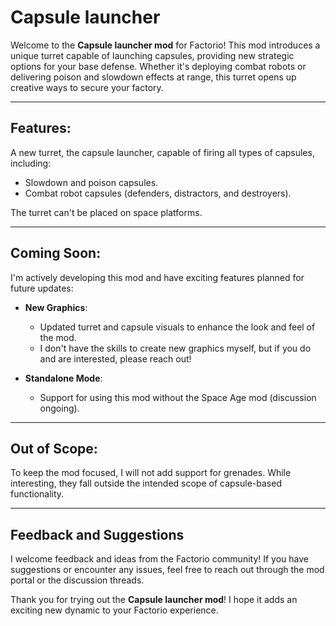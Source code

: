 # Capsule launcher

Welcome to the **Capsule launcher mod** for Factorio! This mod introduces a unique turret capable of launching capsules, providing new strategic options for your base defense. Whether it's deploying combat robots or delivering poison and slowdown effects at range, this turret opens up creative ways to secure your factory.

---

## Features:

A new turret, the capsule launcher, capable of firing all types of capsules, including:

  - Slowdown and poison capsules.
  - Combat robot capsules (defenders, distractors, and destroyers).

The turret can't be placed on space platforms.

---

## Coming Soon:

I'm actively developing this mod and have exciting features planned for future updates:

  - **New Graphics**:
    - Updated turret and capsule visuals to enhance the look and feel of the mod.
    - I don't have the skills to create new graphics myself, but if you do and are interested, please reach out!

  - **Standalone Mode**:
    - Support for using this mod without the Space Age mod (discussion ongoing).

---

## Out of Scope:

To keep the mod focused, I will not add support for grenades. While interesting, they fall outside the intended scope of capsule-based functionality.

---

## Feedback and Suggestions

I welcome feedback and ideas from the Factorio community! If you have suggestions or encounter any issues, feel free to reach out through the mod portal or the discussion threads.

Thank you for trying out the **Capsule launcher mod**! I hope it adds an exciting new dynamic to your Factorio experience.
